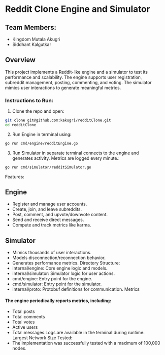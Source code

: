 # Reddit Clone Engine and Simulator
## Team Members:
* Kingdom Mutala Akugri
* Siddhant Kalgutkar
## Overview
This project implements a Reddit-like engine and a simulator to test its performance and scalability. The engine supports user registration, subreddit management, posting, commenting, and voting. The simulator mimics user interactions to generate meaningful metrics.
### Instructions to Run:
1) Clone the repo and open:
```sh
git clone git@github.com:kakugri/redditClone.git
cd redditClone
```
2) Run Engine in terminal using:
```sh
go run cmd/engine/redditEngine.go
```
3) Run Simulator in separate terminal connects to the engine and generates activity. Metrics are logged every minute.:
```sh
go run cmd/simulator/redditSimulator.go
```
Features:
## Engine
* Register and manage user accounts.
* Create, join, and leave subreddits.
* Post, comment, and upvote/downvote content.
* Send and receive direct messages.
* Compute and track metrics like karma.
## Simulator
* Mimics thousands of user interactions.
* Models disconnection/reconnection behavior.
* Generates performance metrics.
Directory Structure:
* internal/engine: Core engine logic and models.
* internal/simulator: Simulator logic for user actions.
* cmd/engine: Entry point for the engine.
* cmd/simulator: Entry point for the simulator.
* internal/proto: Protobuf definitions for communication.
Metrics
#### The engine periodically reports metrics, including:
* Total posts
* Total comments
* Total votes
* Active users
* Total messages
Logs are available in the terminal during runtime.
Largest Network Size Tested:
* The implementation was successfully tested with a maximum of 100,000 nodes.